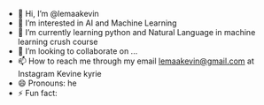 - 👋 Hi, I’m @lemaakevin
- 👀 I’m interested in AI and Machine Learning
- 🌱 I’m currently learning python and Natural Language in machine learning crush course
- 💞️ I’m looking to collaborate on ...
- 📫 How to reach me through my email lemaakevin@gmail.com at Instagram Kevine kyrie
- 😄 Pronouns: he
- ⚡ Fun fact:

<!---
lemaakevin/lemaakevin is a ✨ special ✨ repository because its `README.md` (this file) appears on your GitHub profile.
You can click the Preview link to take a look at your changes.
--->
